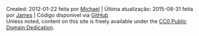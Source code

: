 Created: <span property="dcterms:created" datatype="xsd:date">2012-01-22</span> feita por <a href="http://mhausenblas.info/#i" rel="dcterms:creator">Michael</a> &#124; Última atualização: <span property="dcterms:modified" datatype="xsd:date">2015-08-31</span> feita por <a href="http://jayg.me/" rel="dcterms:contributor">James</a> &#124; Código disponível via <i class="fa fa-github fa-fw"></i>[GitHub](https://github.com/mhausenblas/5stardata.info)  
Unless noted, content on this site is freely available under the <a rel="dcterms:license" href="http://creativecommons.org/publicdomain/zero/1.0/">CC0 Public Domain Dedication</a>.

